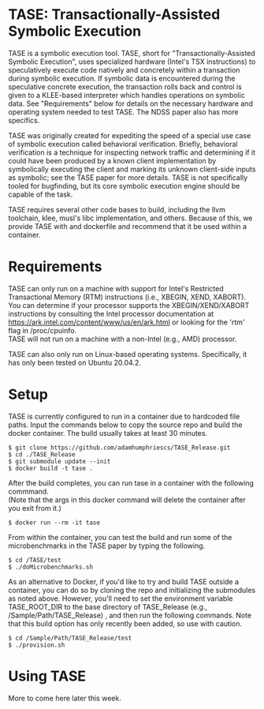 # TASE: Transactionally-Assisted Symbolic Execution

TASE is a symbolic execution tool.  TASE, short for "Transactionally-Assisted Symbolic Execution", uses 
specialized hardware (Intel's TSX instructions) to speculatively execute code natively and concretely within a
transaction during symbolic execution.  If symbolic data is encountered during the speculative concrete 
execution, the transaction rolls back and control is given to a KLEE-based interpreter which handles operations
on symbolic data.  See "Requirements" below for details on the necessary hardware and operating system needed to test TASE.
The NDSS paper also has more specifics.

TASE was originally created for expediting the speed of a special use case of symbolic execution called behavioral 
verification.  Briefly, behavioral verification is a technique for inspecting network traffic and determining 
if it could have been produced by a known client implementation by symbolically executing the client and marking its
unknown client-side inputs as symbolic; see the TASE paper for more details.  TASE is not specifically tooled for bugfinding,
but its core symbolic execution engine should be capable of the task.

TASE requires several other code bases to build, including the llvm toolchain, klee, musl's libc implementation, 
and others.  Because of this, we provide TASE with and dockerfile and recommend that it be used within a container.

# Requirements
TASE can only run on a machine with support for Intel's Restricted Transactional Memory (RTM) instructions (i.e., XBEGIN, XEND, XABORT).  
You can determine if your processor supports the XBEGIN/XEND/XABORT instructions by consulting the Intel processor 
documentation at https://ark.intel.com/content/www/us/en/ark.html or looking for the 'rtm' flag in /proc/cpuinfo.  
TASE will not run on a machine with a non-Intel (e.g., AMD) processor. 

TASE can also only run on Linux-based operating systems.  Specifically, it has only been tested on Ubuntu 20.04.2.

# Setup

TASE is currently configured to run in a container due to hardcoded file paths.  Input the commands below to copy the source repo and
build the docker container.  The build usually takes at least 30 minutes.

```
$ git clone https://github.com/adamhumphriescs/TASE_Release.git
$ cd ./TASE_Release
$ git submodule update --init
$ docker build -t tase .
```
After the build completes, you can run tase in a container with the following commmand.  
(Note that the args in this docker command will delete the container after you exit from it.)

```
$ docker run --rm -it tase
```

From within the container, you can test the build and run some of the microbenchmarks in the TASE paper by typing the following.
```
$ cd /TASE/test
$ ./doMicrobenchmarks.sh
```

As an alternative to Docker, if you'd like to try and build TASE outside a container, you can do so by cloning the repo and initializing the submodules as
noted above.  However, you'll need to set the environment variable TASE_ROOT_DIR to the base directory of TASE_Release 
(e.g., /Sample/Path/TASE_Release) , and then run the following commands.  Note that this build option has only recently been added, so use with caution.
```
$ cd /Sample/Path/TASE_Release/test
$ ./provision.sh
```

# Using TASE

More to come here later this week.
